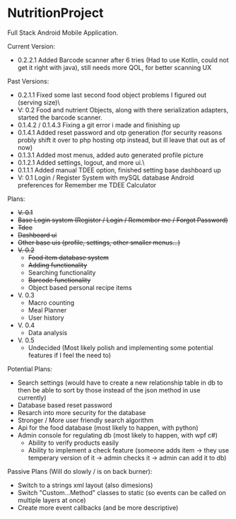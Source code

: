 # NutritionProject
Full Stack Android Mobile Application.

Current Version:
* 0.2.2.1 Added Barcode scanner after 6 tries (Had to use Kotlin, could not get it right with java), still needs more QOL, for better scanning UX

Past Versions:
* 0.2.1.1 Fixed some last second food object problems I figured out (serving size)\
* V: 0.2 Food and nutrient Objects, along with there serialization adapters, started the barcode scanner.
* 0.1.4.2 / 0.1.4.3 Fixing a git error i made and finishing up
* 0.1.4.1 Added reset password and otp generation (for security reasons probly shift it over to php hosting otp instead, but ill leave that out as of now)
* 0.1.3.1 Added most menus, added auto generated profile picture
* 0.1.2.1 Added settings, logout, and more ui.\
* 0.1.1.1 Added manual TDEE option, finished setting base dashboard up
* V: 0.1 Login / Register System with mySQL database Android preferences for Remember me TDEE Calculator

Plans: 
 * ~~V. 0.1~~
  * ~~Base Login system (Register / Login / Remember me / Forgot Password)~~
  * ~~Tdee~~
  * ~~Dashboard ui~~
  * ~~Other base uis (profile, settings, other smaller menus...)~~
 * ~~V. 0.2~~
   * ~~Food item database system~~
   * ~~Adding functionality~~
   * Searching functionality
   * ~~Barcode functionality~~
   * Object based personal recipe items
 * V. 0.3
   * Macro counting
   * Meal Planner
   * User history
 * V. 0.4
   * Data analysis
 * V. 0.5
   * Undecided (Most likely polish and implementing some potential features if I feel the need to)

Potential Plans:
* Search settings (would have to create a new relationship table in db to then be able to sort by those instead of the json method in use currently)
* Database based reset password
* Resarch into more security for the database
* Stronger / More user friendly search algorithm
* Api for the food database (most likely to happen, with python)
* Admin console for regulating db (most likely to happen, with wpf c#)
  * Ability to verify products easily
  * Ability to implement a check feature (someone adds item -> they use temperary version of it -> admin checks it -> admin can add it to db)

Passive Plans (Will do slowly / is on back burner):
* Switch to a strings xml layout (also dimesions)
* Switch "Custom...Method" classes to static (so events can be called on multiple layers at once)
* Create more event callbacks (and be more descriptive)
   




